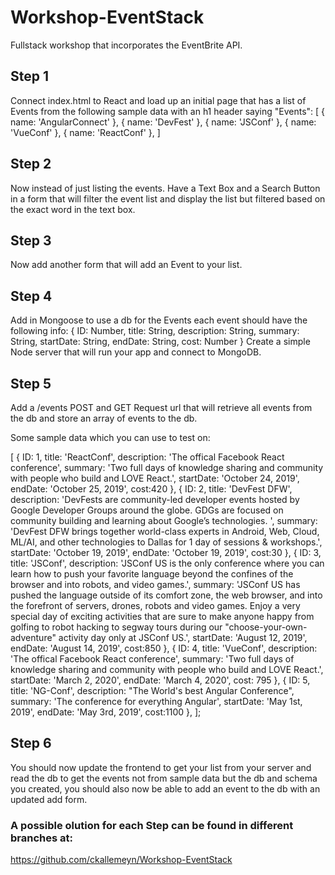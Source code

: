 # Workshop-EventStack
Fullstack workshop that incorporates the EventBrite API.

## Step 1
Connect index.html to React and load up an initial page that has a list of Events from the following sample data with an h1 header saying "Events":
[
        { name: 'AngularConnect' },
        { name: 'DevFest' },
        { name: 'JSConf' },
        { name: 'VueConf' },
        { name: 'ReactConf' },
]



## Step 2
Now instead of just listing the events. Have a Text Box and a Search Button in a form that will filter the event list and display the list but filtered based on the exact word in the text box.

## Step 3
Now add another form that will add an Event to your list.

## Step 4
Add in Mongoose to use a db for the Events each event should have the following info:
{
  ID: Number,
  title: String,
  description: String,
  summary: String,
  startDate: String,
  endDate: String,
  cost: Number
}
Create a simple Node server that will run your app and connect to MongoDB.


## Step 5

Add a /events POST and GET Request url that will retrieve all events from the db and store an array of events to the db.

Some sample data which you can use to test on:

[
  {
    ID: 1,
    title: 'ReactConf',
    description: 'The offical Facebook React conference',
    summary: 'Two full days of knowledge sharing and community with people who build and LOVE React.',
    startDate: 'October 24, 2019',
    endDate: 'October 25, 2019',
    cost:420
  },
  {
    ID: 2,
    title: 'DevFest DFW',
    description: 'DevFests are community-led developer events hosted by Google Developer Groups around the globe. GDGs are focused on community building and learning about Google’s technologies. ',
    summary: 'DevFest DFW brings together world-class experts in Android, Web, Cloud, ML/AI, and other technologies to Dallas for 1 day of sessions & workshops.',
    startDate: 'October 19, 2019',
    endDate: 'October 19, 2019',
    cost:30
  },
  {
    ID: 3,
    title: 'JSConf',
    description: 'JSConf US is the only conference where you can learn how to push your favorite language beyond the confines of the browser and into robots, and video games.',
    summary: 'JSConf US has pushed the language outside of its comfort zone, the web browser, and into the forefront of servers, drones, robots and video games. Enjoy a very special day of exciting activities that are sure to make anyone happy from golfing to robot hacking to segway tours during our "choose-your-own-adventure" activity day only at JSConf US.',
    startDate: 'August 12, 2019',
    endDate: 'August 14, 2019',
    cost:850
  },
  {
    ID: 4,
    title: 'VueConf',
    description: 'The offical Facebook React conference',
    summary: 'Two full days of knowledge sharing and community with people who build and LOVE React.',
    startDate: 'March 2, 2020',
    endDate: 'March 4, 2020',
    cost: 795
  },
  {
    ID: 5,
    title: 'NG-Conf',
    description: "The World's best Angular Conference",
    summary: 'The conference for everything Angular',
    startDate: 'May 1st, 2019',
    endDate: 'May 3rd, 2019',
    cost:1100
  },
];

## Step 6
You should now update the frontend to get your list from your server and read the db to get the events not from sample data but the db and schema you created, you should also now be able to add an event to the db with an updated add form.


### A possible olution for each Step can be found in different branches at:
https://github.com/ckallemeyn/Workshop-EventStack
